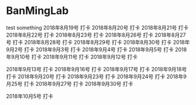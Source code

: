# BanMingLab
test something
2018年8月19号 打卡
2018年8月20号 打卡
2018年8月21号 打卡
2018年8月22号 打卡
2018年8月23号 打卡
2018年8月26号 打卡
2018年8月27号 打卡
2018年8月28号 打卡
2018年8月29号 打卡
2018年8月30号 打卡
2018年9月2号 打卡
2018年9月3号 打卡
2018年9月4号 打卡
2018年9月5号 打卡
2018年9月10号 打卡
2018年9月11号 打卡
2018年9月12号 打卡

2018年9月13号 打卡
2018年9月16号 打卡
2018年9月17号 打卡
2018年9月18号 打卡
2018年9月20号 打卡
2018年9月23号 打卡
2018年9月24号 打卡
2018年9月25号 打卡
2018年9月27号 打卡
2018年9月30号 打卡

2018年10月5号 打卡
